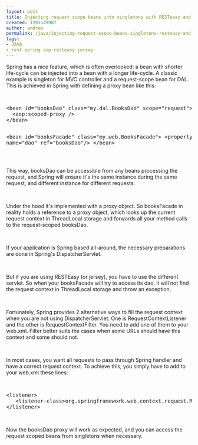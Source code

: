 ```yaml
---
layout: post
title: Injecting request scope beans into singletons with RESTeasy and Spring
created: 1293549987
author: andrew
permalink: /java/injecting-request-scope-beans-singletons-resteasy-and-spring
tags:
- JAVA
- rest spring aop resteasy jersey
---
```

<p>Spring has a nice feature, which is often overlooked: a bean with shorter life-cycle can be injected into a bean with a longer life-cycle. A classic example is singleton for MVC controller and a request-scope bean for DAL. This is achieved in Spring with defining a proxy bean like this:</p>
<p>&nbsp;</p>
<pre title="code" class="brush: xhtml;">
&lt;bean id=&quot;booksDao&quot; class=&quot;my.dal.BooksDao&quot; scope=&quot;request&quot;&gt;
  &lt;aop:scoped-proxy /&gt;
&lt;/bean&gt;

&lt;bean id=&quot;booksFacade&quot; class=&quot;my.web.BooksFacade&quot;&gt;
  &lt;property name=&quot;dao&quot; ref=&quot;booksDao&quot;/&gt;
&lt;/bean&gt;</pre>
<p>&nbsp;</p>
<p>This way, booksDao can be accessible from any beans processing the request, and Spring will ensure it's the same instance during the same request, and different instance for different requests.</p>
<p>&nbsp;</p>
<p>Under the hood it's implemented with a proxy object. So booksFacade in reality holds a reference to a proxy object, which looks up the current request context in ThreadLocal storage and forwards all your method calls to the request-scoped booksDao.</p>
<p>&nbsp;</p>
<p>If your application is Spring based all-around, the necessary preparations are done in Spring's DispatcherServlet.</p>
<p>&nbsp;</p>
<p>But if you are using RESTEasy (or jersey), you have to use the different servlet. So when your booksFacade will try to access its dao, it will not find the request context in ThreadLocal storage and throw an exception.</p>
<p>&nbsp;</p>
<p>Fortunately, Spring provides 2 alternative ways to fill the request context when you are not using DispatcherServlet. One is RequestContextListener and the other is RequestContextFilter. You need to add one of them to your web.xml. Filter better suits the cases when some URLs should have this context and some should not.</p>
<p>&nbsp;</p>
<p>In most cases, you want all requests to pass through Spring handler and have a correct request context. To achieve this, you simply have to add to your web.xml these lines:</p>
<p>&nbsp;</p>
<pre title="code" class="brush: xhtml;">
&lt;listener&gt;
   &lt;listener-class&gt;org.springframework.web.context.request.RequestContextListener&lt;/listener-class&gt;
&lt;/listener&gt;</pre>
<p>&nbsp;</p>
<p>Now the booksDao proxy will work as expected, and you can access the request scoped beans from singletons when necessary.</p>
<p>&nbsp;</p>
<p>
<meta charset="utf-8">
<meta charset="utf-8">
<meta charset="utf-8">  </meta>
</meta>
</meta>
</p>
